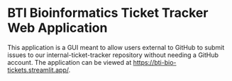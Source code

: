# BTI Bioinformatics Ticket Tracker Web Application

This application is a GUI meant to allow users external to GitHub to submit issues to our internal-ticket-tracker repository without needing a GitHub account.
The application can be viewed at https://bti-bio-tickets.streamlit.app/.
